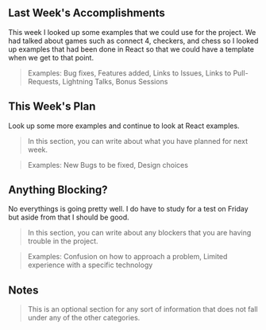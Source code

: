 ## Last Week's Accomplishments

This week I looked up some examples that we could use for the project. We had talked about games such as connect 4, checkers, and chess so I looked up examples that had been done in React so that we could have a template when we get to that point. 

> Examples:
> Bug fixes, Features added, Links to Issues, Links to Pull-Requests, Lightning Talks, Bonus Sessions

## This Week's Plan

Look up some more examples and continue to look at React examples.

> In this section, you can write about what you have planned for next week.

> Examples: New Bugs to be fixed, Design choices

## Anything Blocking?

No everythings is going pretty well. I do have to study for a test on Friday but aside from that I should be good.

> In this section, you can write about any blockers that you are having trouble in the project.

> Examples: Confusion on how to approach a problem, Limited experience with a specific technology

## Notes

> This is an optional section for any sort of information that does not fall under any of the other categories.

